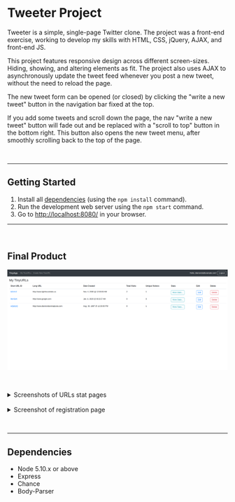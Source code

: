# Tweeter Project

Tweeter is a simple, single-page Twitter clone. The project was a front-end exercise, working to develop my skills with HTML, CSS, jQuery, AJAX, and front-end JS.

This project features responsive design across different screen-sizes. Hiding, showing, and altering elements as fit. The project also uses AJAX to asynchronously update the tweet feed whenever you post a new tweet, without the need to reload the page.

The new tweet form can be opened (or closed) by clicking the "write a new tweet" button in the navigation bar fixed at the top.

If you add some tweets and scroll down the page, the nav "write a new tweet" button will fade out and be replaced with a "scroll to top" button in the bottom right. This button also opens the new tweet menu, after smoothly scrolling back to the top of the page.

&nbsp;

---

## Getting Started

1. Install all [dependencies](#dependencies) (using the `npm install` command).
2. Run the development web server using the `npm start` command.
3. Go to <http://localhost:8080/> in your browser.

---

&nbsp;

## Final Product

!['Screenshot of URLs index page'](https://github.com/CorgiOnNeptune/tinyapp/blob/main/docs/urls-page.png?raw=true)

&nbsp;

<details>
  <summary>Screenshots of URLs stat pages</summary>

!['Screenshot of TinyURL stat page'](https://github.com/CorgiOnNeptune/tinyapp/blob/main/docs/urls-stats.png?raw=true)  
 !['Screenshot of TinyURL stat page w/ extra stats expanded'](https://github.com/CorgiOnNeptune/tinyapp/blob/main/docs/urls-stats-expanded.png?raw=true)
!['Screenshot of TinyURL stat page w/ no views'](https://github.com/CorgiOnNeptune/tinyapp/blob/main/docs/urls-stats-no-views-expanded.png?raw=true)

</details>
&nbsp;
<details>
  <summary>Screenshot of registration page</summary>
  
  !['Screenshot of registration page'](https://github.com/CorgiOnNeptune/tinyapp/blob/main/docs/registration-page.png?raw=true)

</details>

&nbsp;

---

## Dependencies

- Node 5.10.x or above
- Express
- Chance
- Body-Parser
